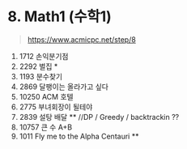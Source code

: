 # 8. Math1 (수학1)

> https://www.acmicpc.net/step/8

1. 1712 손익분기점
2. 2292 벌집 \*
3. 1193 분수찾기
4. 2869 달팽이는 올라가고 싶다
5. 10250 ACM 호텔
6. 2775 부녀회장이 될테야
7. 2839 설탕 배달 \*\*
   //DP / Greedy / backtrackin ??
8. 10757 큰 수 A+B
9. 1011 Fly me to the Alpha Centauri \*\*
